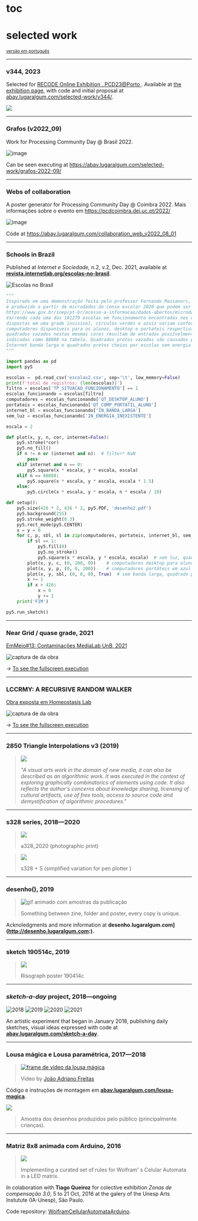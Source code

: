 # toc

# selected work

<sub>[versão em português](index.md)</sub>

---

### v344, 2023

Selected for [RECODE Online Exhibition . PCD23@Porto ](https://pcd.fba.up.pt/2023/exhibition/recode.html). Available at [the exhibition page](https://pcd.fba.up.pt/2023/exhibition/alexandre-villares.htm), with code and initial proposal at [abav.lugaralgum.com/selected-work/v344/](https://abav.lugaralgum.com/selected-work/v344/).

![](https://github.com/villares/villares.github.io/raw/master/selected-work/v344/output.gif)

---

### Grafos (v2022_09)

Work for Processing Community Day @ Brasil 2022.

![image](https://user-images.githubusercontent.com/3694604/226963594-f51fd82c-cbf5-44c4-bf6f-f7f006f64113.png)

Can be seen executing at https://abav.lugaralgum.com/selected-work/grafos-2022-09/

---

### Webs of collaboration

A poster generator for Processing Community Day @ Coimbra 2022. Mais informações sobre o evento em https://pcdcoimbra.dei.uc.pt/2022/

![image](https://user-images.githubusercontent.com/3694604/206052681-f21a5ee9-b523-4fb5-8ea8-2bc74d12881c.png)

Códe at https://abav.lugaralgum.com/collaboration_web_v2022_08_01

---

### Schools in Brazil

Published at *Internet e Sociedade,* n.2, v.2, Dec. 2021, available at [**revista.internetlab.org/escolas-no-brasil**](https://revista.internetlab.org/escolas-no-brasil).

![Escolas no Brasil](https://revista.internetlab.org.br/wp-content/uploads/2022/03/villaresdesenho-1024x1024.jpg) 

``` python
"""
Inspirado em uma demonstração feita pelo professor Fernando Massanori, este desenho
é produzido a partir de microdados do censo escolar 2020 que podem ser encontrados em
https://www.gov.br/inep/pt-br/acesso-a-informacao/dados-abertos/microdados/censo-escolar
Varrendo cada uma das 181279 escolas em funcionamento encontradas nos dados,
dispostas em uma grade invisível, círculos verdes e azuis variam conforme o número de
computadores disponíveis para os alunos, desktop e portateis respectivamente, os
quadrados vazados nestas mesmas cores resultam de entradas possívelmente incorretas
indicadas como 88888 na tabela. Quadrados pretos vazados são causados por escolas sem
Internet banda larga e quadrados pretos cheios por escolas sem energia elétrica.
"""

import pandas as pd
import py5

escolas =  pd.read_csv('escolas2.csv', sep='\t', low_memory=False)
print(f'total de registros: {len(escolas)}')
filtro = escolas['TP_SITUACAO_FUNCIONAMENTO'] == 1
escolas_funcionando = escolas[filtro]
computadores = escolas_funcionando['QT_DESKTOP_ALUNO']
portateis = escolas_funcionando['QT_COMP_PORTATIL_ALUNO']
internet_bl = escolas_funcionando['IN_BANDA_LARGA']
sem_luz = escolas_funcionando['IN_ENERGIA_INEXISTENTE']

escala = 2

def plot(x, y, n, cor, internet=False):
    py5.stroke(*cor)
    py5.no_fill()
    if n != n or (internet and n):  # filter* NaN
        pass
    elif internet and n == 0:
        py5.square(x * escala, y * escala, escala)
    elif n == 88888:
        py5.square(x * escala, y * escala, escala * 1.5)
    else:
        py5.circle(x * escala, y * escala, n * escala / 10)

def setup():
    py5.size(426 * 2, 426 * 2, py5.PDF, 'desenho2.pdf')
    py5.background(255)
    py5.stroke_weight(0.3)
    py5.rect_mode(py5.CENTER)
    x = y = 0
    for c, p, sbl, sl in zip(computadores, portateis, internet_bl, sem_luz):
        if sl == 1:        
            py5.fill(0)
            py5.no_stroke()
            py5.square(x * escala, y * escala, escala)  # sem luz, quadrado preto
        plot(x, y, c, (0, 200, 0))    # computadores desktop para alunos em verde
        plot(x, y, p, (0, 0, 200))    # computadores portáteis em azul            
        plot(x, y, sbl, (0, 0, 0), True)  # sem banda larga, quadrado preto vazado
        x += 1
        if x > 426:
            x = 0
            y += 1
    print('FIM')

py5.run_sketch()
```
---

### Near Grid / quase grade, 2021

[EmMeio#13: Contaminações MediaLab UnB, 2021](https://emmeio13.medialab.unb.br/near-grid/) 

![captura de da obra](assets/captura-neargrid.png)

-> [To see the fullscreen execution](https://abav.lugaralgum.com/selected-work/near_grid_v2021_05/)

---

### LCCRMY: A RECURSIVE RANDOM WALKER

[Obra exposta em Homeostasis Lab](https://homeostasislab.org/)

![captura de da obra](assets/LCCRMY.png)

-> [To see the fullscreen execution](https://abav.lugaralgum.com/selected-work/LCCRMY_v2021_04_30/) 

---

### 2850 Triangle Interpolations v3 (2019)

> ![](assets/Triangle-Interpolations.jpg)
>
> *"A visual arts work in the domain of new media, it can also be described as an algorithmic work. It was executed in the context of exploring graphically combinatorics of elements using code. It also reflects the author's concerns about knowledge sharing, licensing of cultural artifacts, use of free tools, access to source code and demystification of algorithmic procedures."*

---

### s328 series, 2018—2020

> ![](assets/s328_photo.jpg)
>
> a328_2020 (photographic print)

> ![](assets/penplotter328.jpg)
>
> s328 + S (simplified variation for  pen plotter )

---

### desenho(), 2019

> ![gif animado com amostras da publicação](http://desenho.lugaralgum.com/assets/amostra-desenho0.gif)
>
> Something between zine, folder and poster, every copy is unique.

Acknoledgments and more information at **desenho.lugaralgum.com](http://desenho.lugaralgum.com:).** 

---

### sketch 190514c, 2019

> ![](assets/sketch_riso.jpg)
>
> Risograph poster 190414c 

---

### *sketch-a-day*  project, 2018—ongoing

![2018](assets/2018.gif)
![2019](assets/2019.gif)
![2020](assets/2020.gif)
![2021](assets/2021.gif)

An artistic experiment that began in January 2018, publishing daily sketches, visual ideas expressed with code at  **[abav.lugaralgum.com/sketch-a-day](http://abav.lugaralgum.com)**.

---

### Lousa mágica e Lousa paramétrica, 2017—2018

>[![frame de vídeo da lousa mágica](https://camo.githubusercontent.com/24628b40caf9943f12bdb845bcfcf161b55d4370/68747470733a2f2f696d672e796f75747562652e636f6d2f76692f44354861316268714275512f302e6a7067)](https://www.youtube.com/watch?v=D5Ha1bhqBuQ)
>
>Video by [João Adriano Freitas](https://github.com/jaafreitas)

Código e instruções de montagem em [**abav.lugaralgum.com/lousa-magica**](https://abav.lugaralgum.com/lousa-magica/).

![](assets/exemplos_lousa.png)

> Amostra dos desenhos produzidos pelo público (principalmente crianças).

---

### Matriz 8x8 animada com Arduino, 2016

> ![](assets/Matriz8x8.jpg)
>
> Implementing a curated set of rules for Wolfram' s Celular Automata in a LED matrix.

In colaboration with **Tiago Queiroz**  for colective exhibition *Zonas de compensação 3.0*,  5 to  21 Oct,  2016 at the galery of the Unesp Arts Instutute (IA-Unesp), São Paulo.

Code repository: [WolframCellularAutomataArduino](https://github.com/villares/WolframCellularAutomataArduino/blob/master/WolframCellularAutomataArduino.ino).


